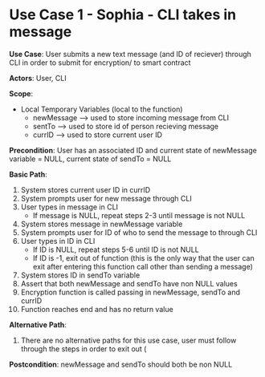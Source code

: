 # Use Case 1 - Sophia - CLI takes in message

**Use Case**: User submits a new text message (and ID of reciever) through CLI in order to submit for encryption/ to smart contract

**Actors**: User, CLI

**Scope**: 
  * Local Temporary Variables (local to the function)
    * newMessage --> used to store incoming message from CLI
    * sentTo --> used to store id of person recieving message
    * currID --> used to store current user ID

**Precondition**: User has an associated ID and current state of newMessage variable = NULL, current state of sendTo = NULL

**Basic Path**:

  1. System stores current user ID in currID
  2. System prompts user for new message through CLI
  3. User types in message in CLI
     *  If message is NULL, repeat steps 2-3 until message is not NULL 
  4. System stores message in newMessage variable
  5. System prompts user for ID of who to send the message to through CLI
  6. User types in ID in CLI
     * If ID is NULL, repeat steps 5-6 until ID is not NULL
     * If ID is -1, exit out of function (this is the only way that the user can exit after entering this function call other than sending a message)
  7. System stores ID in sendTo variable
  8. Assert that both newMessage and sendTo have non NULL values
  9. Encryption function is called passing in newMessage, sendTo and currID
  10. Function reaches end and has no return value

**Alternative Path**:
  1. There are no alternative paths for this use case, user must follow through the steps in order to exit out (

**Postcondition**: newMessage and sendTo should both be non NULL

